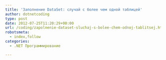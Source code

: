```yaml
---
title: 'Заполнение DataSet: случай с более чем одной таблицей'
author: dotnetcoding
type: post
date: 2012-07-25T11:20:29+00:00
url: /coding/zapolnenie-dataset-sluchaj-s-bolee-chem-odnoj-tablitsej.html
robotsmeta:
  - index,follow
categories:
  - .NET Программирование

---
```

